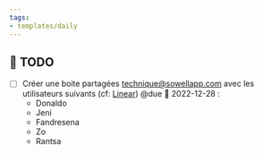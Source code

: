 ```yaml
---
tags:
- templates/daily
---
```

## 📆  TODO
- [ ] Créer une boite partagées technique@sowellapp.com avec les utilisateurs suivants (cf: [Linear](https://linear.app/sowell-tech/issue/DEV-1874/creer-ladresse-techniquesowellappcom)) @due 📅 2022-12-28 :
	- Donaldo
	- Jeni
	- Fandresena
	- Zo
	- Rantsa